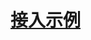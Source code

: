 # [接入示例](http://git.oschina.net/zeyu123/weixin4j-with-spring-mvc/tree/master/weixin4j-server-mvc-example)